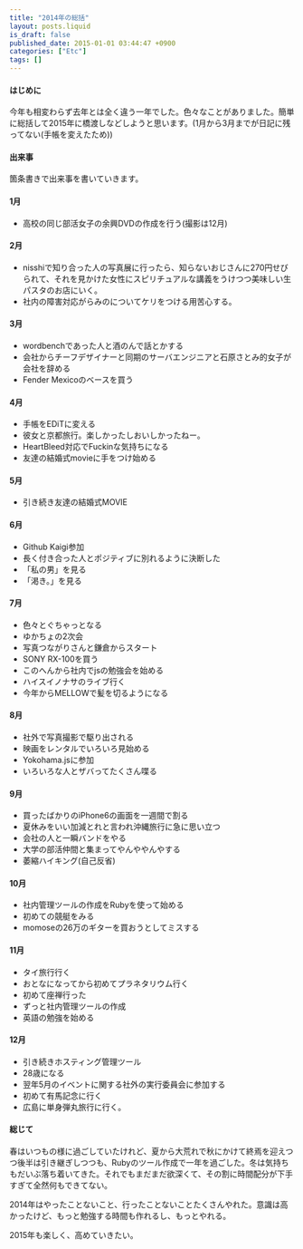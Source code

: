 ```yaml
---
title: "2014年の総括"
layout: posts.liquid
is_draft: false
published_date: 2015-01-01 03:44:47 +0900
categories: ["Etc"]
tags: []
---
```


#### はじめに
今年も相変わらず去年とは全く違う一年でした。色々なことがありました。簡単に総括して2015年に橋渡しなどしようと思います。(1月から3月までが日記に残ってない(手帳を変えたため))

#### 出来事
箇条書きで出来事を書いていきます。

#### 1月
- 高校の同じ部活女子の余興DVDの作成を行う(撮影は12月)
#### 2月
- nisshiで知り合った人の写真展に行ったら、知らないおじさんに270円せびられて、それを見かけた女性にスピリチュアルな講義をうけつつ美味しい生パスタのお店にいく。
- 社内の障害対応がらみのについてケリをつける用苦心する。
#### 3月
- wordbenchであった人と酒のんで話とかする
- 会社からチーフデザイナーと同期のサーバエンジニアと石原さとみ的女子が会社を辞める
- Fender Mexicoのベースを買う
#### 4月
- 手帳をEDiTに変える
- 彼女と京都旅行。楽しかったしおいしかったねー。
- HeartBleed対応でFuckinな気持ちになる
- 友達の結婚式movieに手をつけ始める
#### 5月
- 引き続き友達の結婚式MOVIE
#### 6月
- Github Kaigi参加
- 長く付き合った人とポジティブに別れるように決断した
- 「私の男」を見る
- 「渇き。」を見る
#### 7月
- 色々とぐちゃっとなる
- ゆかちょの2次会
- 写真つながりさんと鎌倉からスタート
- SONY RX-100を買う
- このへんから社内でjsの勉強会を始める
- ハイスイノナサのライブ行く
- 今年からMELLOWで髪を切るようになる
#### 8月
- 社外で写真撮影で駆り出される
- 映画をレンタルでいろいろ見始める
- Yokohama.jsに参加
- いろいろな人とザバってたくさん喋る
#### 9月
- 買ったばかりのiPhone6の画面を一週間で割る
- 夏休みをいい加減とれと言われ沖縄旅行に急に思い立つ
- 会社の人と一瞬バンドをやる
- 大学の部活仲間と集まってやんややんやする
- 萎縮ハイキング(自己反省)
#### 10月
- 社内管理ツールの作成をRubyを使って始める
- 初めての競艇をみる
- momoseの26万のギターを買おうとしてミスする
#### 11月
- タイ旅行行く
- おとなになってから初めてプラネタリウム行く
- 初めて座禅行った
- ずっと社内管理ツールの作成
- 英語の勉強を始める
#### 12月
- 引き続きホスティング管理ツール
- 28歳になる
- 翌年5月のイベントに関する社外の実行委員会に参加する
- 初めて有馬記念に行く
- 広島に単身弾丸旅行に行く。
#### 総じて
春はいつもの様に過ごしていたけれど、夏から大荒れで秋にかけて終焉を迎えつつ後半は引き継ぎしつつも、Rubyのツール作成で一年を過ごした。冬は気持ちもだいぶ落ち着いてきた。それでもまだまだ欲深くて、その割に時間配分が下手すぎて全然何もできてない。

2014年はやったことないこと、行ったことないことたくさんやれた。意識は高かったけど、もっと勉強する時間も作れるし、もっとやれる。

2015年も楽しく、高めていきたい。


